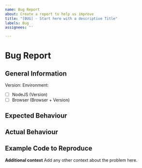 ```yaml
---
name: Bug Report
about: Create a report to help us improve
title: "[BUG] - Start here with a descriptive Title"
labels: Bug
assignees: ''

---
```


# Bug Report

## General Information

Version: <!--- Please provide the version of the lib in which you found the bug -->
Environment: 
- [ ] NodeJS (Version)
- [ ] Browser (Browser + Version)

## Expected Behaviour

<!--- Please go ahead and describe the expected behavior of the library. -->

## Actual Behaviour

<!--- Please go ahead and describe how the library actually behaves. -->

## Example Code to Reproduce

<!--- Please Provide an example usage that allows reproducing the error -->

**Additional context**
Add any other context about the problem here.
